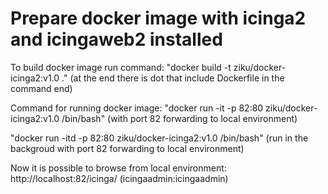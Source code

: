 # Prepare docker image with icinga2 and icingaweb2 installed


To build docker image run command: 
"docker build -t ziku/docker-icinga2:v1.0 ." (at the end there is dot that include Dockerfile in the command end)

Command for running docker image: 
"docker run -it -p 82:80 ziku/docker-icinga2:v1.0 /bin/bash" (with port 82 forwarding to local environment)

"docker run -itd -p 82:80 ziku/docker-icinga2:v1.0 /bin/bash" (run in the backgroud with port 82 forwarding to local environment)

Now it is possible to browse from local environment: http://localhost:82/icinga/ (icingaadmin:icingaadmin)


    
